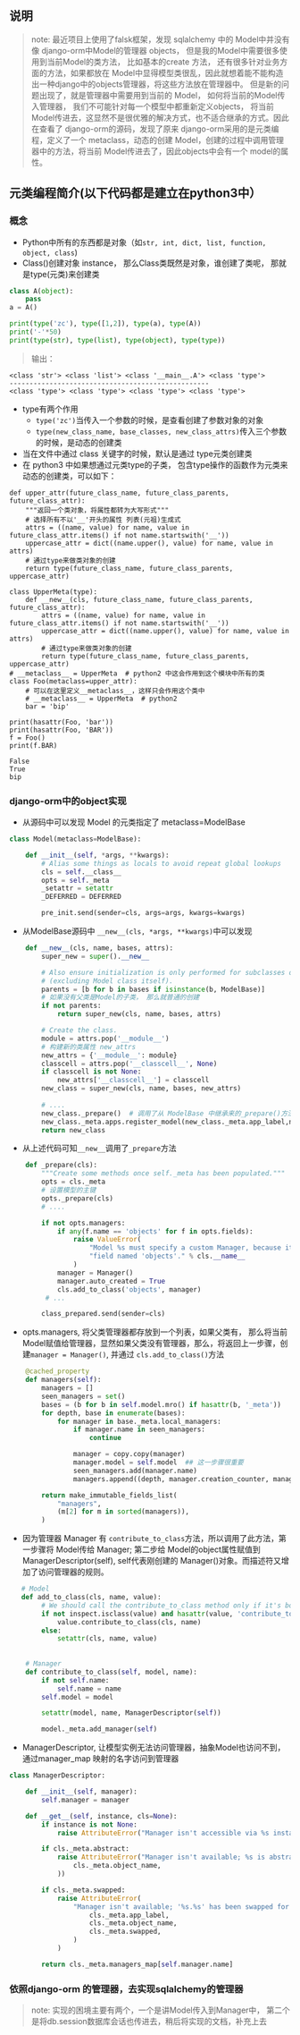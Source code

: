 ## 说明	
> note:
最近项目上使用了falsk框架，发现 sqlalchemy 中的 Model中并没有像 django-orm中Model的管理器 objects， 但是我的Model中需要很多使用到当前Model的类方法， 比如基本的create 方法， 还有很多针对业务方面的方法，如果都放在 Model中显得模型类很乱，因此就想着能不能构造出一种django中的objects管理器，将这些方法放在管理器中。 但是新的问题出现了，就是管理器中需要用到当前的 Model， 如何将当前的Model传入管理器， 我们不可能针对每一个模型中都重新定义objects， 将当前Model传进去，这显然不是很优雅的解决方式，也不适合继承的方式。因此在查看了 django-orm的源码，发现了原来 django-orm采用的是元类编程，定义了一个 metaclass，动态的创建 Model，创建的过程中调用管理器中的方法，将当前 Model传进去了，因此objects中会有一个 model的属性。

## 元类编程简介(以下代码都是建立在python3中）
### 概念
- Python中所有的东西都是对象（如`str, int, dict, list, function, object, class`)
- Class()创建对象 instance， 那么Class类既然是对象，谁创建了类呢， 那就是type(元类)来创建类

```Python
class A(object):
    pass
a = A()

print(type('zc'), type([1,2]), type(a), type(A))
print('-'*50)
print(type(str), type(list), type(object), type(type))
```
> 输出：

    <class 'str'> <class 'list'> <class '__main__.A'> <class 'type'>
    --------------------------------------------------
    <class 'type'> <class 'type'> <class 'type'> <class 'type'>
    
- type有两个作用
	- `type('zc')`当传入一个参数的时候，是查看创建了参数对象的对象
	- `type(new_class_name, base_classes, new_class_attrs)`传入三个参数的时候，是动态的创建类
- 当在文件中通过 class 关键字的时候，默认是通过 type元类创建类
- 在 python3 中如果想通过元类type的子类， 包含type操作的函数作为元类来动态的创建类，可以如下：

```python3
def upper_attr(future_class_name, future_class_parents, future_class_attr):
    """返回一个类对象，将属性都转为大写形式"""
    # 选择所有不以'__'开头的属性 列表(元祖)生成式
    attrs = ((name, value) for name, value in future_class_attr.items() if not name.startswith('__'))
    uppercase_attr = dict((name.upper(), value) for name, value in attrs)
    # 通过type来做类对象的创建
    return type(future_class_name, future_class_parents, uppercase_attr)

class UpperMeta(type):
    def __new__(cls, future_class_name, future_class_parents, future_class_attr):
        attrs = ((name, value) for name, value in future_class_attr.items() if not name.startswith('__'))
        uppercase_attr = dict((name.upper(), value) for name, value in attrs)
        # 通过type来做类对象的创建
        return type(future_class_name, future_class_parents, uppercase_attr)
# __metaclass__ = UpperMeta  # python2 中这会作用到这个模块中所有的类
class Foo(metaclass=upper_attr):
    # 可以在这里定义__metaclass__，这样只会作用这个类中
    # __metaclass__ = UpperMeta  # python2 
    bar = 'bip'

print(hasattr(Foo, 'bar'))
print(hasattr(Foo, 'BAR'))
f = Foo()
print(f.BAR)
```

	False
	True
	bip

### django-orm中的object实现
- 从源码中可以发现 Model 的元类指定了 metaclass=ModelBase

```python
class Model(metaclass=ModelBase):

    def __init__(self, *args, **kwargs):
        # Alias some things as locals to avoid repeat global lookups
        cls = self.__class__
        opts = self._meta
        _setattr = setattr
        _DEFERRED = DEFERRED

        pre_init.send(sender=cls, args=args, kwargs=kwargs)
```
- 从ModelBase源码中 `__new__(cls, *args, **kwargs)`中可以发现

```python
    def __new__(cls, name, bases, attrs):
        super_new = super().__new__

        # Also ensure initialization is only performed for subclasses of Model
        # (excluding Model class itself).
        parents = [b for b in bases if isinstance(b, ModelBase)]
        # 如果没有父类是Model的子类， 那么就普通的创建
        if not parents:
            return super_new(cls, name, bases, attrs)

        # Create the class.
        module = attrs.pop('__module__')
        # 构建新的类属性 new_attrs
        new_attrs = {'__module__': module}
        classcell = attrs.pop('__classcell__', None)
        if classcell is not None:
            new_attrs['__classcell__'] = classcell
        new_class = super_new(cls, name, bases, new_attrs)
        
        # ....
        new_class._prepare()  # 调用了从 ModelBase 中继承来的_prepare()方法
        new_class._meta.apps.register_model(new_class._meta.app_label,new_class)
        return new_class

```

- 从上述代码可知`__new__`调用了`_prepare`方法

```python
    def _prepare(cls):
        """Create some methods once self._meta has been populated."""
        opts = cls._meta
        # 设置模型的主键
        opts._prepare(cls)
        # ....

        if not opts.managers:
            if any(f.name == 'objects' for f in opts.fields):
                raise ValueError(
                    "Model %s must specify a custom Manager, because it has a "
                    "field named 'objects'." % cls.__name__
                )
            manager = Manager()
            manager.auto_created = True
            cls.add_to_class('objects', manager)
		 # ...

        class_prepared.send(sender=cls)
```

- opts.managers, 将父类管理器都存放到一个列表，如果父类有， 那么将当前Model赋值给管理器，显然如果父类没有管理器，那么，将返回上一步骤，创建`manager = Manager()`, 并通过 `cls.add_to_class()`方法

```python
    @cached_property
    def managers(self):
        managers = []
        seen_managers = set()
        bases = (b for b in self.model.mro() if hasattr(b, '_meta'))
        for depth, base in enumerate(bases):
            for manager in base._meta.local_managers:
                if manager.name in seen_managers:
                    continue

                manager = copy.copy(manager)
                manager.model = self.model  ## 这一步骤很重要
                seen_managers.add(manager.name)
                managers.append((depth, manager.creation_counter, manager))

        return make_immutable_fields_list(
            "managers",
            (m[2] for m in sorted(managers)),
        )
```

- 因为管理器 Manager 有 `contribute_to_class`方法，所以调用了此方法，第一步骤将 Model传给 Manager; 第二步给 Model的object属性赋值到 ManagerDescriptor(self), self代表刚创建的 Manager()对象。而描述符又增加了访问管理器的规则。

```python
   # Model
   def add_to_class(cls, name, value):
        # We should call the contribute_to_class method only if it's bound
        if not inspect.isclass(value) and hasattr(value, 'contribute_to_class'):
            value.contribute_to_class(cls, name)
        else:
            setattr(cls, name, value)
            
            
    # Manager        
    def contribute_to_class(self, model, name):
        if not self.name:
            self.name = name
        self.model = model

        setattr(model, name, ManagerDescriptor(self))

        model._meta.add_manager(self)

```

- ManagerDescriptor, 让模型实例无法访问管理器，抽象Model也访问不到， 通过manager_map 映射的名字访问到管理器

```python
class ManagerDescriptor:

    def __init__(self, manager):
        self.manager = manager

    def __get__(self, instance, cls=None):
        if instance is not None:
            raise AttributeError("Manager isn't accessible via %s instances" % cls.__name__)

        if cls._meta.abstract:
            raise AttributeError("Manager isn't available; %s is abstract" % (
                cls._meta.object_name,
            ))

        if cls._meta.swapped:
            raise AttributeError(
                "Manager isn't available; '%s.%s' has been swapped for '%s'" % (
                    cls._meta.app_label,
                    cls._meta.object_name,
                    cls._meta.swapped,
                )
            )

        return cls._meta.managers_map[self.manager.name]
```

### 依照django-orm 的管理器，去实现sqlalchemy的管理器
> note:
实现的困境主要有两个，一个是讲Model传入到Manager中， 第二个是将db.session数据库会话也传进去，稍后将实现的文档，补充上去




